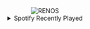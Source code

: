<div align="center">
<picture>
    <source media="(prefers-color-scheme: dark)" srcset="https://i.ibb.co/KxjSt3B/output-gif.gif">
    <source media="(prefers-color-scheme: light)" srcset="https://i.ibb.co/KxjSt3B/output-gif.gif">
    <img alt="RENOS" src="https://i.ibb.co/KxjSt3B/output-gif.gif">
</picture>
<details>
<summary>Spotify Recently Played</summary>
<img src="https://spotify-recently-played-readme.vercel.app/api?user=31d6d6zerc5ct6kck32na2ozsqf4&unique=1&width=400" alt="Spotify" />
</details>
</div>

<!-- Image deletion URL: https://ibb.co/3myQxLV/06d8ac5fea32ff0a2ed6447727d4d5ea -->
